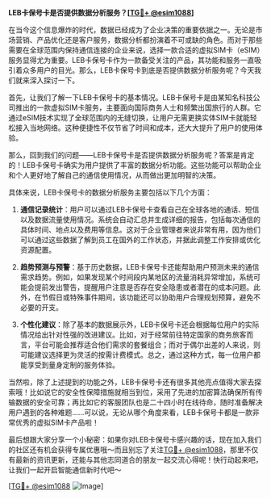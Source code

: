 **LEB卡保号卡是否提供数据分析服务？[[TG💪+ @esim1088](https://t.me/s/esim1088)]**

在当今这个信息爆炸的时代，数据已经成为了企业决策的重要依据之一。无论是市场营销、产品优化还是客户服务，数据分析都扮演着不可或缺的角色。而对于那些需要在全球范围内保持通信连接的企业来说，选择一款合适的虚拟SIM卡（eSIM）服务显得尤为重要。LEB卡保号卡作为一款备受关注的产品，其功能和服务一直吸引着众多用户的目光。那么，LEB卡保号卡到底是否提供数据分析服务呢？今天我们就来深入探讨一下。

首先，让我们了解一下LEB卡保号卡的基本情况。LEB卡保号卡是由某知名科技公司推出的一款虚拟SIM卡服务，主要面向国际商务人士和频繁出国旅行的人群。它通过eSIM技术实现了全球范围内的无缝切换，让用户无需更换实体SIM卡就能轻松接入当地网络。这种便捷性不仅节省了时间和成本，还大大提升了用户的使用体验。

那么，回到我们的问题——LEB卡保号卡是否提供数据分析服务呢？答案是肯定的！LEB卡保号卡确实为用户提供了丰富的数据分析功能。这些功能可以帮助企业和个人更好地了解自己的通信使用情况，从而做出更加明智的决策。

具体来说，LEB卡保号卡的数据分析服务主要包括以下几个方面：

1. **通信记录统计**：用户可以通过LEB卡保号卡查看自己在全球各地的通话、短信以及数据流量使用情况。系统会自动汇总并生成详细的报告，包括每次通信的具体时间、地点以及费用等信息。这对于企业管理者来说非常有用，因为他们可以通过这些数据了解到员工在国外的工作状态，并据此调整工作安排或优化资源配置。

2. **趋势预测与预警**：基于历史数据，LEB卡保号卡还能帮助用户预测未来的通信需求趋势。例如，如果发现某个时间段内某地区的流量消耗异常增加，系统可能会提前发出警告，提醒用户注意是否存在安全隐患或者潜在的成本问题。此外，在节假日或特殊事件期间，该功能还可以协助用户合理规划预算，避免不必要的开支。

3. **个性化建议**：除了基本的数据展示外，LEB卡保号卡还会根据每位用户的实际情况给出针对性强的改进建议。比如，对于经常前往特定国家的商务旅客而言，平台可能会推荐适合他们需求的套餐组合；而对于偶尔出差的人来说，则可能建议选择更为灵活的按需计费模式。总之，通过这种方式，每一位用户都能享受到量身定制的服务体验。

当然啦，除了上述提到的功能之外，LEB卡保号卡还有很多其他亮点值得大家去探索哦！比如说它的安全性保障措施就相当到位，采用了先进的加密算法确保所有传输数据的安全可靠；再比如它的客服团队也是二十四小时在线待命，随时准备解决用户遇到的各种难题……可以说，无论从哪个角度来看，LEB卡保号卡都是一款非常优秀的虚拟SIM卡产品啦！

最后想跟大家分享一个小秘密：如果你对LEB卡保号卡感兴趣的话，现在加入我们的社区还有机会获得专属优惠哦～而且别忘了关注[TG💪+ @esim1088](https://t.me/s/esim1088)，那里不仅有最新的资讯更新，还能与其他志同道合的朋友一起交流心得呢！快行动起来吧，让我们一起开启智能通信新时代吧～

[[TG💪+ @esim1088](https://t.me/s/esim1088) ![Image](https://i.postimg.cc/4NQfJmqS/Snipaste-2025-05-13-00-14-12.png)]